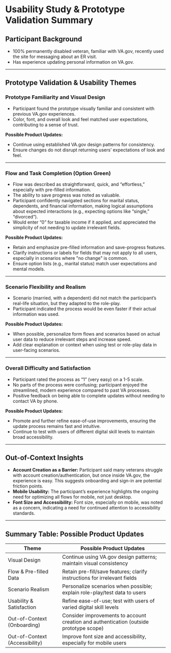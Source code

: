 # Usability Study & Prototype Validation Summary

## Participant Background
- 100% permanently disabled veteran, familiar with VA.gov, recently used the site for messaging about an ER visit.
- Has experience updating personal information on VA.gov.

---

## Prototype Validation & Usability Themes

### Prototype Familiarity and Visual Design
- Participant found the prototype visually familiar and consistent with previous VA.gov experiences.
- Color, font, and overall look and feel matched user expectations, contributing to a sense of trust.

**Possible Product Updates:**  
- Continue using established VA.gov design patterns for consistency.
- Ensure changes do not disrupt returning users’ expectations of look and feel.

---

### Flow and Task Completion (Option Green)
- Flow was described as straightforward, quick, and “effortless,” especially with pre-filled information.
- The ability to save progress was noted as valuable.
- Participant confidently navigated sections for marital status, dependents, and financial information, making logical assumptions about expected interactions (e.g., expecting options like “single,” “divorced”).
- Would enter “0” for taxable income if it applied, and appreciated the simplicity of not needing to update irrelevant fields.

**Possible Product Updates:**  
- Retain and emphasize pre-filled information and save-progress features.
- Clarify instructions or labels for fields that may not apply to all users, especially in scenarios where "no change" is common.
- Ensure option lists (e.g., marital status) match user expectations and mental models.

---

### Scenario Flexibility and Realism
- Scenario (married, with a dependent) did not match the participant’s real-life situation, but they adapted to the role-play.
- Participant indicated the process would be even faster if their actual information was used.

**Possible Product Updates:**  
- When possible, personalize form flows and scenarios based on actual user data to reduce irrelevant steps and increase speed.
- Add clear explanation or context when using test or role-play data in user-facing scenarios.

---

### Overall Difficulty and Satisfaction
- Participant rated the process as “1” (very easy) on a 1-5 scale.
- No parts of the process were confusing; participant enjoyed the streamlined, modern experience compared to past VA processes.
- Positive feedback on being able to complete updates without needing to contact VA by phone.

**Possible Product Updates:**  
- Promote and further refine ease-of-use improvements, ensuring the update process remains fast and intuitive.
- Continue to test with users of different digital skill levels to maintain broad accessibility.

---

## Out-of-Context Insights

- **Account Creation as a Barrier:** Participant said many veterans struggle with account creation/authentication, but once inside VA.gov, the experience is easy. This suggests onboarding and sign-in are potential friction points.
- **Mobile Usability:** The participant’s experience highlights the ongoing need for optimizing all flows for mobile, not just desktop.
- **Font Size and Accessibility:** Font size, especially on mobile, was noted as a concern, indicating a need for continued attention to accessibility standards.

---

## Summary Table: Possible Product Updates

| Theme                        | Possible Product Updates                                                                 |
|------------------------------|----------------------------------------------------------------------------------------|
| Visual Design                | Continue using VA.gov design patterns; maintain visual consistency                      |
| Flow & Pre-filled Data       | Retain pre-fill/save features; clarify instructions for irrelevant fields               |
| Scenario Realism             | Personalize scenarios when possible; explain role-play/test data to users               |
| Usability & Satisfaction     | Refine ease-of-use; test with users of varied digital skill levels                      |
| Out-of-Context (Onboarding)  | Consider improvements to account creation and authentication (outside prototype scope)  |
| Out-of-Context (Accessibility)| Improve font size and accessibility, especially for mobile users                      |

